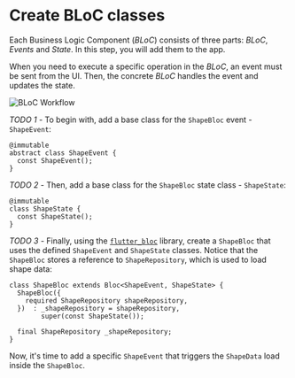 # Create BLoC classes

Each Business Logic Component (_BLoC_) consists of three parts: _BLoC_, _Events_ and _State_. In this step, you will add them to the app.

When you need to execute a specific operation in the _BLoC_, an event must be sent from the UI. Then, the concrete _BLoC_ handles the event and updates the state.

![BLoC Workflow](https://dartpad-ws-segmented-state.web.app/images/bloc_workflow.png)

_TODO 1_ - To begin with, add a base class for the `ShapeBloc` event - `ShapeEvent`:

```
@immutable
abstract class ShapeEvent {
  const ShapeEvent();
}
```

_TODO 2_ - Then, add a base class for the `ShapeBloc` state class - `ShapeState`:

```
@immutable
class ShapeState {
  const ShapeState();
}
```

_TODO 3_ - Finally, using the [`flutter_bloc`](https://pub.dev/packages/flutter_bloc) library, create a `ShapeBloc` that uses the defined `ShapeEvent` and `ShapeState` classes. Notice that the `ShapeBloc` stores a reference to `ShapeRepository`, which is used to load shape data:

```
class ShapeBloc extends Bloc<ShapeEvent, ShapeState> {
  ShapeBloc({
    required ShapeRepository shapeRepository,
  })  : _shapeRepository = shapeRepository,
        super(const ShapeState());

  final ShapeRepository _shapeRepository;
}
```

Now, it's time to add a specific `ShapeEvent` that triggers the `ShapeData` load inside the `ShapeBloc`.

